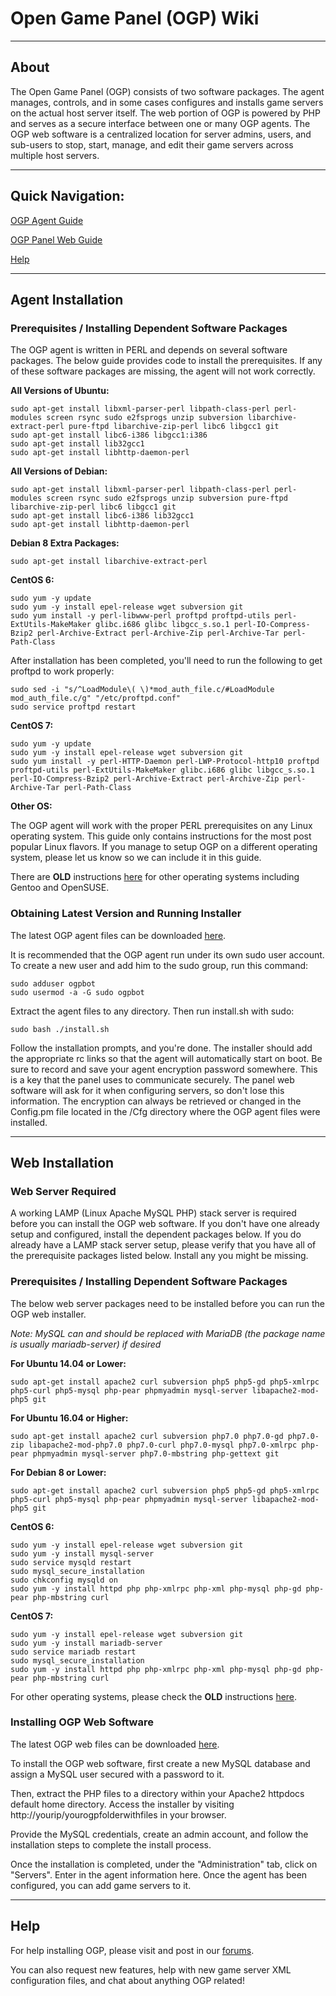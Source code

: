 # Open Game Panel (OGP) Wiki

***

## About

The Open Game Panel (OGP) consists of two software packages.  The agent manages, controls, and in some cases configures and installs game servers on the actual host server itself.  The web portion of OGP is powered by PHP and serves as a secure interface between one or many OGP agents.  The OGP web software is a centralized location for server admins, users, and sub-users to stop, start, manage, and edit their game servers across multiple host servers.

***

## Quick Navigation:

[OGP Agent Guide](#agent-installation)

[OGP Panel Web Guide](#web-installation)

[Help](#help)

***

## Agent Installation

### Prerequisites / Installing Dependent Software Packages

The OGP agent is written in PERL and depends on several software packages.  The below guide provides code to install the prerequisites.  If any of these software packages are missing, the agent will not work correctly.

**All Versions of Ubuntu:**

```
sudo apt-get install libxml-parser-perl libpath-class-perl perl-modules screen rsync sudo e2fsprogs unzip subversion libarchive-extract-perl pure-ftpd libarchive-zip-perl libc6 libgcc1 git
sudo apt-get install libc6-i386 libgcc1:i386
sudo apt-get install lib32gcc1
sudo apt-get install libhttp-daemon-perl
```

**All Versions of Debian:**

```
sudo apt-get install libxml-parser-perl libpath-class-perl perl-modules screen rsync sudo e2fsprogs unzip subversion pure-ftpd libarchive-zip-perl libc6 libgcc1 git
sudo apt-get install libc6-i386 lib32gcc1
sudo apt-get install libhttp-daemon-perl
```

**Debian 8 Extra Packages:**
```
sudo apt-get install libarchive-extract-perl
```

**CentOS 6:**

```
sudo yum -y update
sudo yum -y install epel-release wget subversion git
sudo yum install -y perl-libwww-perl proftpd proftpd-utils perl-ExtUtils-MakeMaker glibc.i686 glibc libgcc_s.so.1 perl-IO-Compress-Bzip2 perl-Archive-Extract perl-Archive-Zip perl-Archive-Tar perl-Path-Class
```

After installation has been completed, you'll need to run the following to get proftpd to work properly:

```
sudo sed -i "s/^LoadModule\( \)*mod_auth_file.c/#LoadModule mod_auth_file.c/g" "/etc/proftpd.conf"
sudo service proftpd restart
```

**CentOS 7:**

```
sudo yum -y update
sudo yum -y install epel-release wget subversion git
sudo yum install -y perl-HTTP-Daemon perl-LWP-Protocol-http10 proftpd proftpd-utils perl-ExtUtils-MakeMaker glibc.i686 glibc libgcc_s.so.1 perl-IO-Compress-Bzip2 perl-Archive-Extract perl-Archive-Zip perl-Archive-Tar perl-Path-Class
```

**Other OS:**

The OGP agent will work with the proper PERL prerequisites on any Linux operating system. This guide only contains instructions for the most post popular Linux flavors.  If you manage to setup OGP on a different operating system, please let us know so we can include it in this guide.

There are **OLD** instructions [here](https://sourceforge.net/p/hldstart/wiki/Installation%20Notes/) for other operating systems including Gentoo and OpenSUSE.

### Obtaining Latest Version and Running Installer

The latest OGP agent files can be downloaded [here](https://github.com/OpenGamePanel/OGP-Agent-Linux/archive/master.zip).

It is recommended that the OGP agent run under its own sudo user account.  To create a new user and add him to the sudo group, run this command:

```
sudo adduser ogpbot
sudo usermod -a -G sudo ogpbot
```

Extract the agent files to any directory.  Then run install.sh with sudo:

```
sudo bash ./install.sh
```

Follow the installation prompts, and you're done.  The installer should add the appropriate rc links so that the agent will automatically start on boot.  Be sure to record and save your agent encryption password somewhere.  This is a key that the panel uses to communicate securely.  The panel web software will ask for it when configuring servers, so don't lose this information.  The encryption can always be retrieved or changed in the Config.pm file located in the /Cfg directory where the OGP agent files were installed.

***

## Web Installation

### Web Server Required

A working LAMP (Linux Apache MySQL PHP) stack server is required before you can install the OGP web software.  If you don't have one already setup and configured, install the dependent packages below.  If you do already have a LAMP stack server setup, please verify that you have all of the prerequisite packages listed below.  Install any you might be missing.

### Prerequisites / Installing Dependent Software Packages

The below web server packages need to be installed before you can run the OGP web installer.

_Note: MySQL can and should be replaced with MariaDB (the package name is usually mariadb-server) if desired_

**For Ubuntu 14.04 or Lower:**
```
sudo apt-get install apache2 curl subversion php5 php5-gd php5-xmlrpc php5-curl php5-mysql php-pear phpmyadmin mysql-server libapache2-mod-php5 git
```

**For Ubuntu 16.04 or Higher:**
```
sudo apt-get install apache2 curl subversion php7.0 php7.0-gd php7.0-zip libapache2-mod-php7.0 php7.0-curl php7.0-mysql php7.0-xmlrpc php-pear phpmyadmin mysql-server php7.0-mbstring php-gettext git
```

**For Debian 8 or Lower:**
```
sudo apt-get install apache2 curl subversion php5 php5-gd php5-xmlrpc php5-curl php5-mysql php-pear phpmyadmin mysql-server libapache2-mod-php5 git
```

**CentOS 6:**
```
sudo yum -y install epel-release wget subversion git
sudo yum -y install mysql-server
sudo service mysqld restart
sudo mysql_secure_installation
sudo chkconfig mysqld on
sudo yum -y install httpd php php-xmlrpc php-xml php-mysql php-gd php-pear php-mbstring curl
```

**CentOS 7:**
```
sudo yum -y install epel-release wget subversion git
sudo yum -y install mariadb-server
sudo service mariadb restart
sudo mysql_secure_installation
sudo yum -y install httpd php php-xmlrpc php-xml php-mysql php-gd php-pear php-mbstring curl
```

For other operating systems, please check the **OLD** instructions [here](https://sourceforge.net/p/hldstart/wiki/Installation%20Notes/#prerequisites-for-webui).

### Installing OGP Web Software
The latest OGP web files can be downloaded [here](https://github.com/OpenGamePanel/OGP-Website/archive/master.zip).

To install the OGP web software, first create a new MySQL database and assign a MySQL user secured with a password to it.

Then, extract the PHP files to a directory within your Apache2 httpdocs default home directory.  Access the installer by visiting http://yourip/yourogpfolderwithfiles in your browser.

Provide the MySQL credentials, create an admin account, and follow the installation steps to complete the install process.  

Once the installation is completed, under the "Administration" tab, click on "Servers".  Enter in the agent information here.  Once the agent has been configured, you can add game servers to it.  

***

## Help

For help installing OGP, please visit and post in our [forums](http://faq.opengamepanel.org/forum/index.php).

You can also request new features, help with new game server XML configuration files, and chat about anything OGP related!